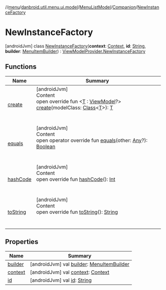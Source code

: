 //[menu](../../../../index.md)/[danbroid.util.menu.ui.model](../../../index.md)/[MenuListModel](../../index.md)/[Companion](../index.md)/[NewInstanceFactory](index.md)



# NewInstanceFactory  
 [androidJvm] class [NewInstanceFactory](index.md)(**context**: [Context](https://developer.android.com/reference/kotlin/android/content/Context.html), **id**: [String](https://kotlinlang.org/api/latest/jvm/stdlib/kotlin/-string/index.html), **builder**: [MenuItemBuilder](../../../../danbroid.util.menu/-menu-item-builder/index.md)) : [ViewModelProvider.NewInstanceFactory](https://developer.android.com/reference/kotlin/androidx/lifecycle/ViewModelProvider.NewInstanceFactory.html)   


## Functions  
  
|  Name|  Summary| 
|---|---|
| [create](create.md)| [androidJvm]  <br>Content  <br>open override fun <[T](create.md) : [ViewModel](https://developer.android.com/reference/kotlin/androidx/lifecycle/ViewModel.html)?> [create](create.md)(modelClass: [Class](https://developer.android.com/reference/kotlin/java/lang/Class.html)<[T](create.md)>): [T](create.md)  <br><br><br>
| [equals](index.md#kotlin/Any/equals/#kotlin.Any?/PointingToDeclaration/)| [androidJvm]  <br>Content  <br>open operator override fun [equals](index.md#kotlin/Any/equals/#kotlin.Any?/PointingToDeclaration/)(other: [Any](https://kotlinlang.org/api/latest/jvm/stdlib/kotlin/-any/index.html)?): [Boolean](https://kotlinlang.org/api/latest/jvm/stdlib/kotlin/-boolean/index.html)  <br><br><br>
| [hashCode](index.md#kotlin/Any/hashCode/#/PointingToDeclaration/)| [androidJvm]  <br>Content  <br>open override fun [hashCode](index.md#kotlin/Any/hashCode/#/PointingToDeclaration/)(): [Int](https://kotlinlang.org/api/latest/jvm/stdlib/kotlin/-int/index.html)  <br><br><br>
| [toString](index.md#kotlin/Any/toString/#/PointingToDeclaration/)| [androidJvm]  <br>Content  <br>open override fun [toString](index.md#kotlin/Any/toString/#/PointingToDeclaration/)(): [String](https://kotlinlang.org/api/latest/jvm/stdlib/kotlin/-string/index.html)  <br><br><br>


## Properties  
  
|  Name|  Summary| 
|---|---|
| [builder](index.md#danbroid.util.menu.ui.model/MenuListModel.Companion.NewInstanceFactory/builder/#/PointingToDeclaration/)|  [androidJvm] val [builder](index.md#danbroid.util.menu.ui.model/MenuListModel.Companion.NewInstanceFactory/builder/#/PointingToDeclaration/): [MenuItemBuilder](../../../../danbroid.util.menu/-menu-item-builder/index.md)   <br>
| [context](index.md#danbroid.util.menu.ui.model/MenuListModel.Companion.NewInstanceFactory/context/#/PointingToDeclaration/)|  [androidJvm] val [context](index.md#danbroid.util.menu.ui.model/MenuListModel.Companion.NewInstanceFactory/context/#/PointingToDeclaration/): [Context](https://developer.android.com/reference/kotlin/android/content/Context.html)   <br>
| [id](index.md#danbroid.util.menu.ui.model/MenuListModel.Companion.NewInstanceFactory/id/#/PointingToDeclaration/)|  [androidJvm] val [id](index.md#danbroid.util.menu.ui.model/MenuListModel.Companion.NewInstanceFactory/id/#/PointingToDeclaration/): [String](https://kotlinlang.org/api/latest/jvm/stdlib/kotlin/-string/index.html)   <br>

